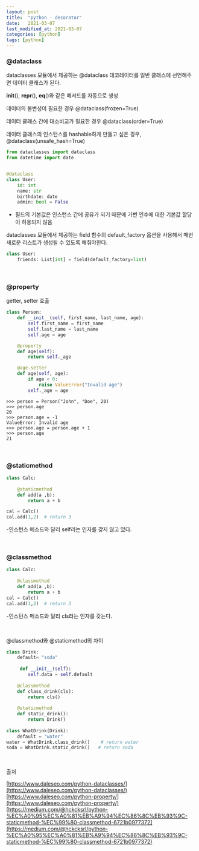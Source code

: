 ```yaml
---
layout: post
title:  "python - decorator"
date:   2021-03-07
last_modified_at: 2021-03-07
categories: [python]
tags: [python]
---
```


### @dataclass

dataclasses 모듈에서 제공하는 @dataclass 데코레이터를 일반 클래스에 선언해주면 데이터 클래스가 된다.

__init__(), __repr__(), __eq__()와 같은 메서드를 자동으로 생성

데이터의 불변성이 필요한 경우 @dataclass(frozen=True)

데이터 클래스 간에 대소비교가 필요한 경우 @dataclass(order=True)

데이터 클래스의 인스턴스를 hashable하게 만들고 싶은 경우, @dataclass(unsafe_hash=True)


```python
from dataclasses import dataclass
from datetime import date


@dataclass
class User:
    id: int
    name: str
    birthdate: date
    admin: bool = False
```

- 필드의 기본값은 인스턴스 간에 공유가 되기 때문에 가변 인수에 대한 기본값 할당이 허용되지 않음

dataclasses 모듈에서 제공하는 field 함수의 default_factory 옵션을 사용해서 매번 새로운 리스트가 생성될 수 있도록 해줘야한다.

```python
class User:
    friends: List[int] = field(default_factory=list)
```

<br/>

### @property

getter, setter 호출

```python
class Person:
    def __init__(self, first_name, last_name, age):
        self.first_name = first_name
        self.last_name = last_name
        self.age = age

    @property
    def age(self):
        return self._age

    @age.setter
    def age(self, age):
        if age < 0:
            raise ValueError("Invalid age")
        self._age = age
```

```console
>>> person = Person("John", "Doe", 20)
>>> person.age
20
>>> person.age = -1
ValueError: Invalid age
>>> person.age = person.age + 1
>>> person.age
21
```

<br/>

### @staticmethod

```python
class Calc:
    
    @staticmethod
    def add(a ,b):
        return a + b

cal = Calc()
cal.add(1,2)  # return 3
```

-인스턴스 메소드와 달리 self라는 인자를 갖지 않고 있다.

<br/>

### @classmethod

```python
class Calc:
    
    @classmethod
    def add(a ,b):
        return a + b
cal = Calc()
cal.add(1,2)  # return 3
```

-인스턴스 메소드와 달리 cls라는 인자를 갖는다.

<br/>

@classmethod와 @staticmethod의 차이

```python
class Drink:
    default= "soda"
    
     def __init__(self):
        self.data = self.default
    
    @classmethod
    def class_drink(cls):
        return cls()
    
    @staticmethod
    def static_drink():
        return Drink()
    
class WhatDrink(Drink):
    default = "water"
water = WhatDrink.class_drink()    # return water
soda = WhatDrink.static_drink()   # return soda
```

<br/>

출처

[https://www.daleseo.com/python-dataclasses/](https://www.daleseo.com/python-dataclasses/)
[https://www.daleseo.com/python-property/](https://www.daleseo.com/python-property/)
[https://medium.com/@hckcksrl/python-%EC%A0%95%EC%A0%81%EB%A9%94%EC%86%8C%EB%93%9C-staticmethod-%EC%99%80-classmethod-6721b0977372](https://medium.com/@hckcksrl/python-%EC%A0%95%EC%A0%81%EB%A9%94%EC%86%8C%EB%93%9C-staticmethod-%EC%99%80-classmethod-6721b0977372)